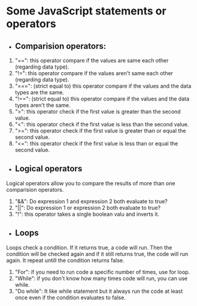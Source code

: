 # Some JavaScript statements or operators
* ## Comparision operators: 
1. "==": this operator compare if the values are same each other (regarding data type).
1. "!=": this operator compare if the values aren't same each other (regarding data type).
1. "===": (strict equal to) this operator compare if the values and the data types are the same.
1. "!==": (strict equal to) this operator compare if the values and the data types aren't the same.
1. ">": this operator check if the first value is greater than the second value.
1. "<": this operator check if the first value is less than the second value.
1. ">=": this operator check if the first value is greater than or equal the second value.
1. "<=": this operator check if the first value is less than or equal the second value.

* ## Logical operators 
Logical operators allow you to compare the results of more than one comparision operators.
1. "&&": Do expression 1 and expression 2 both evaluate to true?
1. "||": Do expression 1 or expression 2 both evaluate to true?
1. "!": this operator takes a single boolean valu and inverts it.

* ## Loops  
Loops check a condition. If it returns true, a code will run. Then the condition will be checked again and if it still returns true, the code will run again. It repeat untill the condition returns false.
1. "For": if you need to run code a specific number of times, use for loop.
1. "While": if you don't know how many times code will run, you can use while.
1. "Do while": It like while statement but it always run the code at least once even if the condition evaluates to false.
